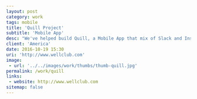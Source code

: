 ```yaml
---
layout: post
category: work
tags: mobile
title: 'Quill Project'
subtitle: 'Mobile App'
desc: "We've helped build Quill, a Mobile App that mix of Slack and Instagram directed towards teams without desks, computers or email to communicate at work."
client: 'America'
date: 2016-10-19 15:30
uri: 'http://www.wellclub.com'
image:
 - url: '../../images/work/thumbs/thumb-quill.jpg'
permalink: /work/quill
links:
 - website: http://www.wellclub.com
sitemap: false
---
```

